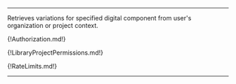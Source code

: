 ---

Retrieves variations for specified digital component from user's organization or project context.

{!Authorization.md!}

{!LibraryProjectPermissions.md!}

{!RateLimits.md!}

---